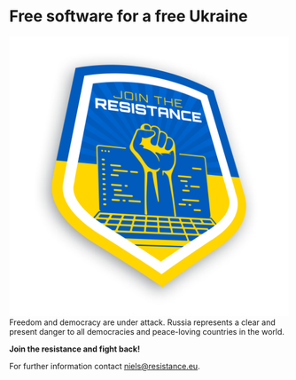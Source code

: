 # Free software for a free Ukraine

![logo-resistance-mockup](logo-resistance-mockup.png)
Freedom and democracy are under attack. Russia represents a clear and present danger to all democracies and peace-loving countries in the world.

**Join the resistance and fight back!**

For further information contact [niels@resistance.eu](https://keys.openpgp.org/vks/v1/by-fingerprint/3EA705675A96E92C3E777B0CF147BE23ACFEB67C).
